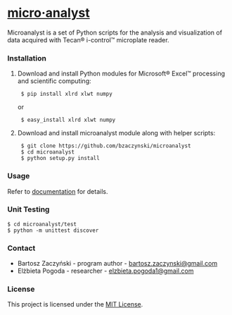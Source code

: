 # [micro&middot;analyst](https://github.com/bzaczynski/microanalyst)

Microanalyst is a set of Python scripts for the analysis and visualization of data acquired with Tecan&reg; i-control&trade; microplate reader.

### Installation

1. Download and install Python modules for Microsoft&reg; Excel&trade; processing and scientific computing:

        $ pip install xlrd xlwt numpy

    or

        $ easy_install xlrd xlwt numpy

2. Download and install microanalyst module along with helper scripts:

        $ git clone https://github.com/bzaczynski/microanalyst
        $ cd microanalyst
        $ python setup.py install

### Usage

Refer to [documentation](http://microanalyst.readthedocs.org/en/latest/) for details.


### Unit Testing

    $ cd microanalyst/test
    $ python -m unittest discover

### Contact

* Bartosz Zaczyński - program author - <bartosz.zaczynski@gmail.com>
* Elżbieta Pogoda - researcher - <elzbieta.pogoda1@gmail.com>

### License

This project is licensed under the [MIT License](https://raw.githubusercontent.com/bzaczynski/microanalyst/master/LICENSE).
